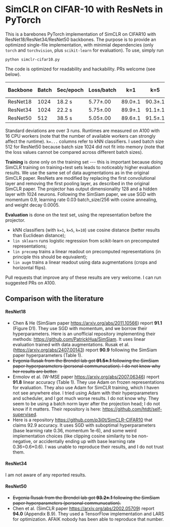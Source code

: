 # SimCLR on CIFAR-10 with ResNets in PyTorch

This is a barebones PyTorch implementation of SimCLR on CIFAR10 with ResNet18/ResNet34/ResNet50 backbones. The purpose is to provide an optimized single-file implementation, with minimial dependencies (only `torch` and `torchvision`, plus `scikit-learn` for evaluation). To use, simply run 
```
python simclr-cifar10.py
```
The code is optimized for readability and hackability. PRs welcome (see below).

|Backbone|Batch|Sec/epoch|Loss/batch|k=1|k=5|k=10|lin sklearn|lin precomp|lin augm|
|--------|-----|----------|----|--------|--------|---------|-----------|-------|----|
|ResNet18|1024 |18.2 s|5.77±.00|89.0±.1|90.3±.1|90.4±.1|90.8±.1|90.9±.1|91.1±.1|
|ResNet34|1024 |22.2 s|5.75±.00|89.9±.1|91.1±.1|91.2±.1|91.4±.2|91.3±.2|91.8±.2|
|ResNet50|512  |38.5 s|5.05±.00|89.6±.1|91.5±.1|91.6±.1|92.5±.1|93.1±.1|92.2±.1|

Standard deviations are over 3 runs. Runtimes are measured on A100 with 16 CPU workers (note that the number of available workers can strongly affect the runtime). `k=...` columns refer to kNN classifiers. I used batch size 512 for ResNet50 because batch size 1024 did not fit into memory (note that the loss values cannot be compared across different batch sizes).

**Training** is done only on the training set --- this is important because doing SimCLR training on training+test sets leads to noticeably higher evaluation results. We use the same set of data augmentations as in the original SimCLR paper. ResNets are modified by replacing the first convolutional layer and removing the first pooling layer, as described in the original SimCLR paper. The projector has output dimensionality 128 and a hidden layer with 1024 neurons. Following the SimSiam paper, we use SGD with momentum 0.9, learning rate 0.03⋅batch_size/256 with cosine annealing, and weight decay 0.0005.

**Evaluation** is done on the test set, using the representation before the projector.
* kNN classifiers (with `k=1`, `k=5`, `k=10`) use cosine distance (better results than Euclidean distance);
* `lin sklearn` runs logistic regression from scikit-learn on precomputed representations;
* `lin precomp` trains a linear readout on precomputed representations (in principle this should be equivalent);
* `lin augm` trains a linear readout using data augmentations (crops and horizontal flips).

Pull requests that improve any of these results are very welcome. I can run suggested PRs on A100.

## Comparison with the literature

#### ResNet18

* Chen & He (SimSiam paper https://arxiv.org/abs/2011.10566) report **91.1** (Figure D1). They use SGD with momentum, and we borrow their hyperparameters. Here is an unofficial repository implementing their methods: https://github.com/PatrickHua/SimSiam. It uses linear evaluation trained with data augmentations. Rusak et al. (https://arxiv.org/abs/2407.00143) report **90.9** following the SimSiam paper hyperparameters (Table 1).
* <s>Evgenia Rusak from the Brendel lab got **91.5±.1** following the SimSiam paper hyperparameters (personal communucation). I do not know why her results are better.</s> 
* Ermolov et al. (W-MSE paper https://arxiv.org/abs/2007.06346) report **91.8** linear accuracy (Table 1). They use Adam on frozen representations for evaluation. They also use Adam for SimCLR training, which I haven not see anywhere else. I tried using Adam with their hyperparameters and scheduler, and I got much worse results. I do not know why. They seem to be using a batch norm layer after the projection head; I do not know if it matters. Their repository is here: https://github.com/htdt/self-supervised.
* Here is a repository https://github.com/p3i0t/SimCLR-CIFAR10 that claims 92.9 accuracy. It uses SGD with suboptimal hyperparameters (base learning rate 0.36, momentum 1e-6), and some weird implementation choices (like clipping cosine similarity to be non-negative, or accidentally ending up with base learning rate 0.36=0.6*0.6). I was unable to reproduce their results, and I do not trust them.

#### ResNet34

I am not aware of any reported results.

#### ResNet50

* <s>Evgenia Rusak from the Brendel lab got **93.2±.1** following the SimSiam paper hyperparameters (personal communucation).</s>
* Chen et al. (SimCLR paper https://arxiv.org/abs/2002.05709) report **94.0** (Appendix B.9). They used a TensorFlow implementation and LARS for optimization. AFAIK nobody has been able to reproduce that number.
